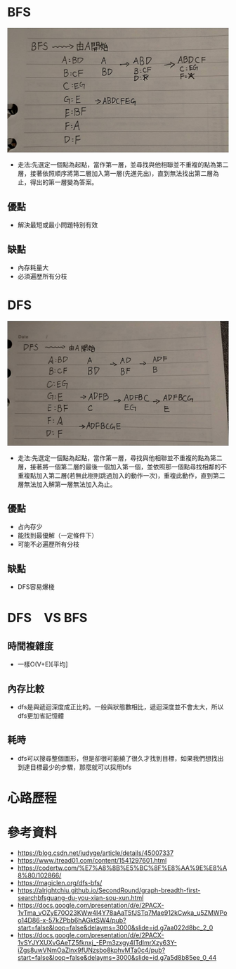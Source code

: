 # BFS
![image](https://github.com/yang-yoa-ying/06170104/blob/master/HW2picture/bfs.jpg)
* 走法:先選定一個點為起點，當作第一層，並尋找與他相聯並不重複的點為第二層，接著依照順序將第二層加入第一層(先進先出)，直到無法找出第二層為止，得出的第一層變為答案。
## 優點
* 解決最短或最小問題特別有效

## 缺點
* 內存耗量大
* 必須遍歷所有分枝

# DFS
![image](https://github.com/yang-yoa-ying/06170104/blob/master/HW2picture/dfs.jpg)
* 走法:先選定一個點為起點，當作第一層，尋找與他相聯並不重複的點為第二層，接著將一個第二層的最後一個加入第一個，並依照那一個點尋找相鄰的不重複點加入第二層(若無此樹則跳過加入的動作一次)，重複此動作，直到第二層無法加入解第一層無法加入為止。
## 優點
* 占內存少
* 能找到最優解（一定條件下）
* 可能不必遍歷所有分枝
## 缺點
* DFS容易爆棧

# DFS　VS BFS
## 時間複雜度
* 一樣O(V+E)[平均]
## 內存比較
* dfs是與遞迴深度成正比的。一般與狀態數相比，遞迴深度並不會太大，所以dfs更加省記憶體
## 耗時
* dfs可以搜尋整個圖形，但是卻很可能繞了很久才找到目標，如果我們想找出到達目標最少的步驟，那麼就可以採用bfs
# 心路歷程
# 參考資料
* https://blog.csdn.net/judyge/article/details/45007337
* https://www.itread01.com/content/1541297601.html
* https://codertw.com/%E7%A8%8B%E5%BC%8F%E8%AA%9E%E8%A8%80/102866/
* https://magiclen.org/dfs-bfs/
* https://alrightchiu.github.io/SecondRound/graph-breadth-first-searchbfsguang-du-you-xian-sou-xun.html
* https://docs.google.com/presentation/d/e/2PACX-1vTma_vOZyE70O23KWw4I4Y78aAaT5fJSTq7Mae912kCwka_u5ZMWPoo14D86-x-57kZPbb6hAGktSW4/pub?start=false&loop=false&delayms=3000&slide=id.g7aa022d8bc_2_0
* https://docs.google.com/presentation/d/e/2PACX-1vSYJYXUXvGAeTZ5fknxj_-EPm3zxgy4ITdImrXzy63Y-iZgs8uwVNmOaZlnx9fUNzsbo8kphvMTa0c4/pub?start=false&loop=false&delayms=3000&slide=id.g7a5d8b85ee_0_44
